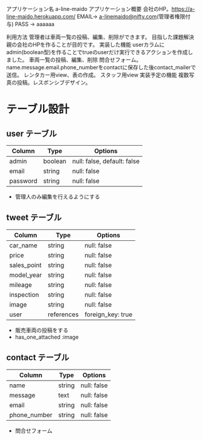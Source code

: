 アプリケーション名	a-line-maido
アプリケーション概要	会社のHP。https://a-line-maido.herokuapp.com/
EMAIL→ a-linemaido@nifty.com(管理者権限付与)
PASS → aaaaaa

利用方法         管理者は車両一覧の投稿、編集、削除ができます。
目指した課題解決  親の会社のHPを作ることが目的です。
実装した機能     userカラムにadmin(boolean型)を作ることでtrueのuserだけ実行できるアクションを作成しました。
               車両一覧の投稿、編集、削除
               問合せフォーム。name.message.email.phone_numberをcontactに保存した後contact_mailerで送信。
               レンタカー用view、表の作成。
               スタッフ用view
実装予定の機能   複数写真の投稿。レスポンシブデザイン。
# テーブル設計
## user テーブル
| Column   | Type   | Options     |
| -------- | ------ | ----------- |
| admin    | boolean| null: false, default: false|
| email    | string | null: false |
| password | string | null: false |
- 管理人のみ編集を行えるようにする

## tweet テーブル
| Column     | Type       | Options     |
| ---------- | ---------- | ----------- |
| car_name   | string     | null: false |
| price      | string     | null: false |
| sales_point| string     | null: false |
| model_year | string     | null: false |
| mileage    | string     | null: false |
| inspection | string     | null: false |
| image      | string     | null: false |
|user        | references | foreign_key: true|
- 販売車両の投稿をする
- has_one_attached :image

## contact テーブル
| Column       | Type   | Options     |
| ------------ | ------ | ----------- |
| name         | string | null: false |
| message      | text   | null: false |
| email        | string | null: false |
| phone_number | string | null: false |
- 問合せフォーム